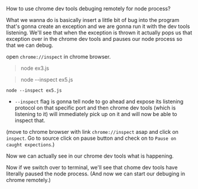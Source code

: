 How to use chrome dev tools debuging remotely for node process?

What we wanna do is basically insert a little bit of bug into the program that's gonna create an exception and we are gonna run it with the dev tools listening. We'll see that when the exception is thrown it actually pops us that exception over in the chrome dev tools and pauses our node process so that we can debug.

<!--
async function main() {
    console.log(`Load testing http://localhost:${HTTP_PORT}...`);

    var x = 0;
    while (true) {
        x++;
        process.stdout.write(`Sending ${MAX_CHILDREN} requests...`);
        let children = [];
        for (let i = 0; i < MAX_CHILDREN; i++) {
            children.push(childProc.spawn("node", ["ex5-child.js"]));
        }

        let resps = children.map(function wait(child) {
            return new Promise(function(res) {
                child.on("exit", function(code) {
                    if (code === 0) res(true);
                    res(false);
                });
            });
        });

        if (x > 20) {
            foo(); // no `foo` function => this will throw an exception
        }

        resps = await Promise.all(resps);

        if (resps.filter(Boolean).length === MAX_CHILDREN) {
            console.log("success!");
        } else {
            console.log("failure!");
        }

        await delay(1000);
    }
}
-->


open `chrome://inspect` in chrome browser.

<!-- TERMINAL : start server from 06_working_with_http_building-web-server/ex3 folder-->
> node ex3.js

<!--
OUTPUT :
    Listening on http://localhost:8039...
-->

<!-- TERMINAL -->
> node --inspect ex5.js

<!--
OUTPUT :
    Debugger listening on ws://127.0.0.1:9229/1c63719c-ae88-46e8-af5b-8b048e5a958a
    For help, see: https://nodejs.org/en/docs/inspector
    Load testing http://localhost:8039...
    Sending 5 requests...success!
    Sending 5 requests...success!
    Sending 5 requests...success!
    Sending 5 requests...success!
    Sending 5 requests...success!
    Sending 5 requests...ReferenceError: foo is not defined
        at main (/home/ajoncode/digging-into-node/exercises/08_child-process/ex5/ex5.js:37:13)
-->

`node --inspect ex5.js`
- `--inspect` flag is gonna tell node to go ahead and expose its listening protocol on that specific port and then chrome dev tools (which is listening to it) will immediately pick up on it and will now be able to inspect that.

 (move to chrome browser with link `chrome://inspect` asap and click on `inspect`. Go to source click on pause button and check on to `Pause on caught expections`.)

 Now we can actually see in our chrome dev tools what is happening.

 Now if we switch over to terminal, we'll see that chome dev tools have literally paused the node process. (And now we can start our debuging in chrome remotely.)
